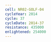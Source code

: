 ```yaml
---
cell: NR02-GOLF-04
cycleYear: 2014
cycle: 37
cycleDate: 2014-37
resistance: 435000
enlightened: 254000
---
```

